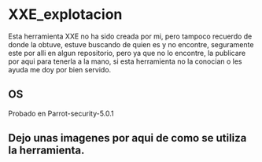 # XXE_explotacion

Esta herramienta XXE no ha sido creada por mi, pero tampoco recuerdo de donde la obtuve, estuve buscando de quien es y no encontre, seguramente este por alli en algun repositorio, pero ya que no lo encontre, la publicare por aqui para tenerla a la mano, si esta herramienta no la conocian o les ayuda me doy por bien servido.

## OS

Probado en Parrot-security-5.0.1

## Dejo unas imagenes por aqui de como se utiliza la herramienta.

